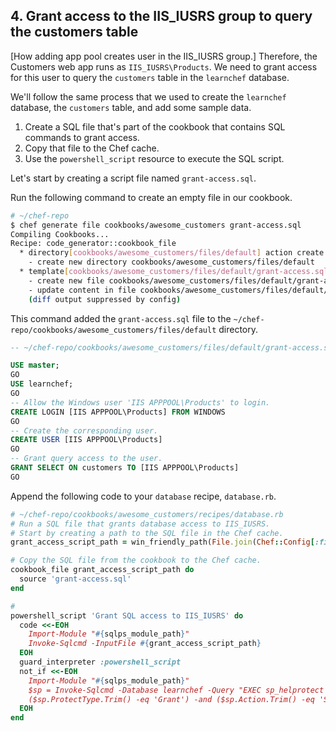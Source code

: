 ## 4. Grant access to the IIS_IUSRS group to query the customers table

[How adding app pool creates user in the IIS_IUSRS group.] Therefore, the Customers web app runs as `IIS_IUSRS\Products`. We need to grant access for this user to query the `customers` table in the `learnchef` database.

We'll follow the same process that we used to create the `learnchef` database, the `customers` table, and add some sample data.

1. Create a SQL file that's part of the cookbook that contains SQL commands to grant access.
1. Copy that file to the Chef cache.
1. Use the `powershell_script` resource to execute the SQL script.

Let's start by creating a script file named <code class="file-path">grant-access.sql</code>.

Run the following command to create an empty file in our cookbook.

```bash
# ~/chef-repo
$ chef generate file cookbooks/awesome_customers grant-access.sql
Compiling Cookbooks...
Recipe: code_generator::cookbook_file
  * directory[cookbooks/awesome_customers/files/default] action create
    - create new directory cookbooks/awesome_customers/files/default
  * template[cookbooks/awesome_customers/files/default/grant-access.sql] action create
    - create new file cookbooks/awesome_customers/files/default/grant-access.sql
    - update content in file cookbooks/awesome_customers/files/default/grant-access.sql from none to e3b0c4
    (diff output suppressed by config)
```

This command added the <code class="file-path">grant-access.sql</code> file to the <code class="file-path">~/chef-repo/cookbooks/awesome_customers/files/default</code> directory.

```sql
-- ~/chef-repo/cookbooks/awesome_customers/files/default/grant-access.sql

USE master;
GO
USE learnchef;
GO
-- Allow the Windows user 'IIS APPPOOL\Products' to login.
CREATE LOGIN [IIS APPPOOL\Products] FROM WINDOWS
GO
-- Create the corresponding user.
CREATE USER [IIS APPPOOL\Products]
GO
-- Grant query access to the user.
GRANT SELECT ON customers TO [IIS APPPOOL\Products]
GO
```

Append the following code to your `database` recipe, <code class="file-path">database.rb</code>.

```ruby
# ~/chef-repo/cookbooks/awesome_customers/recipes/database.rb
# Run a SQL file that grants database access to IIS_IUSRS.
# Start by creating a path to the SQL file in the Chef cache.
grant_access_script_path = win_friendly_path(File.join(Chef::Config[:file_cache_path], 'grant-access.sql'))

# Copy the SQL file from the cookbook to the Chef cache.
cookbook_file grant_access_script_path do
  source 'grant-access.sql'
end

# 
powershell_script 'Grant SQL access to IIS_IUSRS' do
  code <<-EOH
    Import-Module "#{sqlps_module_path}"
    Invoke-Sqlcmd -InputFile #{grant_access_script_path}
  EOH
  guard_interpreter :powershell_script
  not_if <<-EOH
    Import-Module "#{sqlps_module_path}"
    $sp = Invoke-Sqlcmd -Database learnchef -Query "EXEC sp_helprotect @username = 'IIS APPPOOL\\Products', @name = 'customers'"
    ($sp.ProtectType.Trim() -eq 'Grant') -and ($sp.Action.Trim() -eq 'Select')
  EOH
end
```
